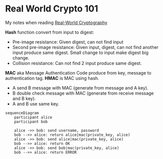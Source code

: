 # Real World Crypto 101

My notes when reading
[Real-World Cryptography](https://www.manning.com/books/real-world-cryptography)

**Hash** function convert from input to digest:

- Pre-image resistance: Given digest, can not find input
- Second pre-image resistance: Given input, digest, can not find another input
  produce same digest. Small change to input make digest big change.
- Collision resistance: Can not find 2 input produce same digest.

**MAC** aka Message Authentication Code produce from key, message to
authentication tag. **HMAC** is MAC using hash.

- A send B message with MAC (generate from message and A key).
- B double check message with MAC (generate from receive message and B key).
- A and B use same key.

```mermaid
sequenceDiagram
    participant alice
    participant bob

    alice ->> bob: send username, password
    bob -->> alice: return alice|mac(private_key, alice)
    alice ->> bob: send alice|mac(private_key, alice)
    bob -->> alice: return OK
    alice ->> bob: send bob|mac(private_key, alice)
    bob -->> alice: return ERROR
```
